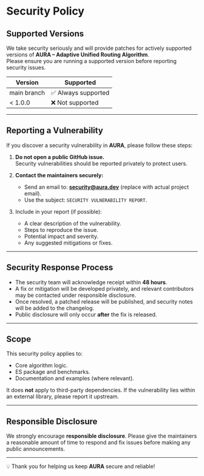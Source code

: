 # Security Policy

## Supported Versions

We take security seriously and will provide patches for actively supported versions of **AURA – Adaptive Unified Routing Algorithm**.  
Please ensure you are running a supported version before reporting security issues.

| Version     | Supported          |
|-------------|--------------------|
| main branch | ✅ Always supported |
| < 1.0.0     | ❌ Not supported    |

---

## Reporting a Vulnerability

If you discover a security vulnerability in **AURA**, please follow these steps:

1. **Do not open a public GitHub issue.**  
   Security vulnerabilities should be reported privately to protect users.

2. **Contact the maintainers securely:**  
   - Send an email to: **security@aura.dev** (replace with actual project email).  
   - Use the subject: `SECURITY VULNERABILITY REPORT`.

3. Include in your report (if possible):  
   - A clear description of the vulnerability.  
   - Steps to reproduce the issue.  
   - Potential impact and severity.  
   - Any suggested mitigations or fixes.

---

## Security Response Process

- The security team will acknowledge receipt within **48 hours**.  
- A fix or mitigation will be developed privately, and relevant contributors may be contacted under responsible disclosure.  
- Once resolved, a patched release will be published, and security notes will be added to the changelog.  
- Public disclosure will only occur **after** the fix is released.

---

## Scope

This security policy applies to:

- Core algorithm logic.  
- ES package and benchmarks.  
- Documentation and examples (where relevant).  

It does **not** apply to third-party dependencies. If the vulnerability lies within an external library, please report it upstream.

---

## Responsible Disclosure

We strongly encourage **responsible disclosure**. Please give the maintainers a reasonable amount of time to respond and fix issues before making any public announcements.

---

💡 Thank you for helping us keep **AURA** secure and reliable!
